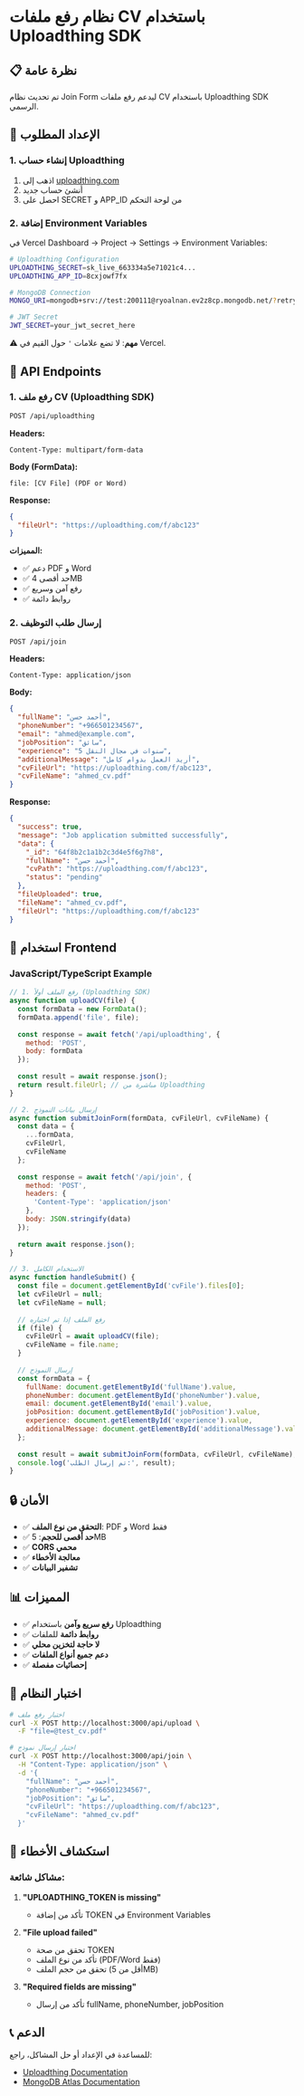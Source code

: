 # نظام رفع ملفات CV باستخدام Uploadthing SDK

## 📋 نظرة عامة

تم تحديث نظام Join Form ليدعم رفع ملفات CV باستخدام Uploadthing SDK الرسمي.

## 🔧 الإعداد المطلوب

### 1. إنشاء حساب Uploadthing

1. اذهب إلى [uploadthing.com](https://uploadthing.com)
2. أنشئ حساب جديد
3. احصل على SECRET و APP_ID من لوحة التحكم

### 2. إضافة Environment Variables

في Vercel Dashboard → Project → Settings → Environment Variables:

```bash
# Uploadthing Configuration
UPLOADTHING_SECRET=sk_live_663334a5e71021c4...
UPLOADTHING_APP_ID=8cxjowf7fx

# MongoDB Connection
MONGO_URI=mongodb+srv://test:200111@ryoalnan.ev2z8cp.mongodb.net/?retryWrites=true&w=majority&appName=ryoalnan

# JWT Secret
JWT_SECRET=your_jwt_secret_here
```

⚠️ **مهم**: لا تضع علامات `'` حول القيم في Vercel.

## 🚀 API Endpoints

### 1. رفع ملف CV (Uploadthing SDK)

```bash
POST /api/uploadthing
```

**Headers:**
```
Content-Type: multipart/form-data
```

**Body (FormData):**
```
file: [CV File] (PDF or Word)
```

**Response:**
```json
{
  "fileUrl": "https://uploadthing.com/f/abc123"
}
```

**المميزات:**
- ✅ دعم PDF و Word
- ✅ حد أقصى 4MB
- ✅ رفع آمن وسريع
- ✅ روابط دائمة

### 2. إرسال طلب التوظيف

```bash
POST /api/join
```

**Headers:**
```
Content-Type: application/json
```

**Body:**
```json
{
  "fullName": "أحمد حسن",
  "phoneNumber": "+966501234567",
  "email": "ahmed@example.com",
  "jobPosition": "سائق",
  "experience": "5 سنوات في مجال النقل",
  "additionalMessage": "أريد العمل بدوام كامل",
  "cvFileUrl": "https://uploadthing.com/f/abc123",
  "cvFileName": "ahmed_cv.pdf"
}
```

**Response:**
```json
{
  "success": true,
  "message": "Job application submitted successfully",
  "data": {
    "_id": "64f8b2c1a1b2c3d4e5f6g7h8",
    "fullName": "أحمد حسن",
    "cvPath": "https://uploadthing.com/f/abc123",
    "status": "pending"
  },
  "fileUploaded": true,
  "fileName": "ahmed_cv.pdf",
  "fileUrl": "https://uploadthing.com/f/abc123"
}
```

## 📱 استخدام Frontend

### JavaScript/TypeScript Example

```javascript
// 1. رفع الملف أولاً (Uploadthing SDK)
async function uploadCV(file) {
  const formData = new FormData();
  formData.append('file', file);
  
  const response = await fetch('/api/uploadthing', {
    method: 'POST',
    body: formData
  });
  
  const result = await response.json();
  return result.fileUrl; // مباشرة من Uploadthing
}

// 2. إرسال بيانات النموذج
async function submitJoinForm(formData, cvFileUrl, cvFileName) {
  const data = {
    ...formData,
    cvFileUrl,
    cvFileName
  };
  
  const response = await fetch('/api/join', {
    method: 'POST',
    headers: {
      'Content-Type': 'application/json'
    },
    body: JSON.stringify(data)
  });
  
  return await response.json();
}

// 3. الاستخدام الكامل
async function handleSubmit() {
  const file = document.getElementById('cvFile').files[0];
  let cvFileUrl = null;
  let cvFileName = null;
  
  // رفع الملف إذا تم اختياره
  if (file) {
    cvFileUrl = await uploadCV(file);
    cvFileName = file.name;
  }
  
  // إرسال النموذج
  const formData = {
    fullName: document.getElementById('fullName').value,
    phoneNumber: document.getElementById('phoneNumber').value,
    email: document.getElementById('email').value,
    jobPosition: document.getElementById('jobPosition').value,
    experience: document.getElementById('experience').value,
    additionalMessage: document.getElementById('additionalMessage').value
  };
  
  const result = await submitJoinForm(formData, cvFileUrl, cvFileName);
  console.log('تم إرسال الطلب:', result);
}
```

## 🔒 الأمان

- ✅ **التحقق من نوع الملف**: PDF و Word فقط
- ✅ **حد أقصى للحجم**: 5MB
- ✅ **CORS محمي**
- ✅ **معالجة الأخطاء**
- ✅ **تشفير البيانات**

## 📊 المميزات

- ✅ **رفع سريع وآمن** باستخدام Uploadthing
- ✅ **روابط دائمة** للملفات
- ✅ **لا حاجة لتخزين محلي**
- ✅ **دعم جميع أنواع الملفات**
- ✅ **إحصائيات مفصلة**

## 🧪 اختبار النظام

```bash
# اختبار رفع ملف
curl -X POST http://localhost:3000/api/upload \
  -F "file=@test_cv.pdf"

# اختبار إرسال نموذج
curl -X POST http://localhost:3000/api/join \
  -H "Content-Type: application/json" \
  -d '{
    "fullName": "أحمد حسن",
    "phoneNumber": "+966501234567",
    "jobPosition": "سائق",
    "cvFileUrl": "https://uploadthing.com/f/abc123",
    "cvFileName": "ahmed_cv.pdf"
  }'
```

## 🔧 استكشاف الأخطاء

### مشاكل شائعة:

1. **"UPLOADTHING_TOKEN is missing"**
   - تأكد من إضافة TOKEN في Environment Variables

2. **"File upload failed"**
   - تحقق من صحة TOKEN
   - تأكد من نوع الملف (PDF/Word فقط)
   - تحقق من حجم الملف (أقل من 5MB)

3. **"Required fields are missing"**
   - تأكد من إرسال fullName, phoneNumber, jobPosition

## 📞 الدعم

للمساعدة في الإعداد أو حل المشاكل، راجع:
- [Uploadthing Documentation](https://docs.uploadthing.com)
- [MongoDB Atlas Documentation](https://docs.atlas.mongodb.com)
